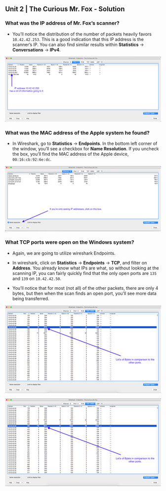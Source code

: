 ## Unit 2 | The Curious Mr. Fox - Solution

### What was the IP address of Mr. Fox’s scanner?

- You’ll notice the distribution of the number of packets heavily favors `10.42.42.253`. This is a good indication that this IP address is the scanner’s IP. You can also find similar results within **Statistics** -> **Conversations** -> **IPv4**.

![](Images/1.png)

### What was the MAC address of the Apple system he found?

- In Wireshark, go to **Statistics** -> **Endpoints**. In the bottom left corner of the window, you’ll see a checkbox for **Name Resolution**. If you uncheck the box, you’ll find the MAC address of the Apple device, `00:16:cb:92:6e:dc`.

![](Images/2.png)

### What TCP ports were open on the Windows system?

- Again, we are going to utilize wireshark Endpoints.

- In wireshark, click on **Statistics** -> **Endpoints** -> **TCP**, and filter on **Address**. You already know what IPs are what, so without looking at the scanning IP, you can fairly quickly find that the only open ports are `135` and `139` on `10.42.42.50`.
- You’ll notice that for most (not all) of the other packets, there are only 4 bytes, but then when the scan finds an open port, you’ll see more data being transferred.

![](Images/3.png)

![](Images/4.png)

